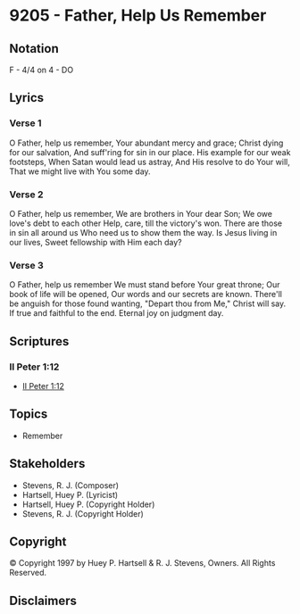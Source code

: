 # 9205 - Father, Help Us Remember

## Notation

F - 4/4 on 4 - DO

## Lyrics

### Verse 1

O Father, help us remember, Your abundant mercy and grace; Christ dying for our salvation, And suff'ring for sin in our place. His example for our weak footsteps, When Satan would lead us astray, And His resolve to do Your will, That we might live with You some day.

### Verse 2

O Father, help us remember, We are brothers in Your dear Son; We owe love's debt to each other Help, care, till the victory's won. There are those in sin all around us Who need us to show them the way. Is Jesus living in our lives, Sweet fellowship with Him each day?

### Verse 3

O Father, help us remember We must stand before Your great throne; Our book of life will be opened, Our words and our secrets are known. There'll be anguish for those found wanting, "Depart thou from Me," Christ will say. If true and faithful to the end. Eternal joy on judgment day.


## Scriptures

### II Peter 1:12

- [II Peter 1:12](https://www.biblegateway.com/passage/?search=II%20Peter%201%3A12)


## Topics

- Remember

## Stakeholders

- Stevens, R. J. (Composer)
- Hartsell, Huey P. (Lyricist)
- Hartsell, Huey P. (Copyright Holder)
- Stevens, R. J. (Copyright Holder)

## Copyright

© Copyright 1997 by Huey P. Hartsell & R. J. Stevens, Owners. All Rights Reserved.


## Disclaimers



